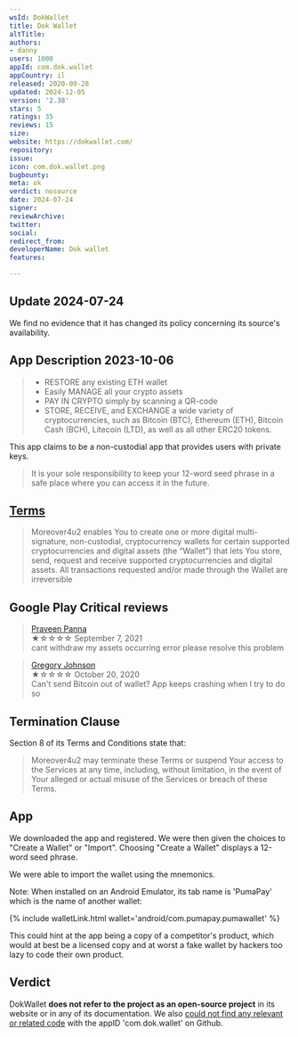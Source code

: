 ```yaml
---
wsId: DokWallet
title: Dok Wallet
altTitle: 
authors:
- danny
users: 1000
appId: com.dok.wallet
appCountry: il
released: 2020-09-28
updated: 2024-12-05
version: '2.38'
stars: 5
ratings: 35
reviews: 15
size: 
website: https://dokwallet.com/
repository: 
issue: 
icon: com.dok.wallet.png
bugbounty: 
meta: ok
verdict: nosource
date: 2024-07-24
signer: 
reviewArchive: 
twitter: 
social: 
redirect_from: 
developerName: Dok wallet
features: 

---
```


## Update 2024-07-24

We find no evidence that it has changed its policy concerning its source's availability.

## App Description 2023-10-06

> - RESTORE any existing ETH wallet
> - Easily MANAGE all your crypto assets
> - PAY IN CRYPTO simply by scanning a QR-code
> - STORE, RECEIVE, and EXCHANGE a wide variety of cryptocurrencies, such as Bitcoin (BTC), Ethereum (ETH), Bitcoin Cash (BCH), Litecoin (LTD), as well as all other ERC20 tokens.

This app claims to be a non-custodial app that provides users with private keys.

> It is your sole responsibility to keep your 12-word seed phrase in a safe place where you can access it in the future.

## [Terms](https://dokwallet.com/terms.html)

> Moreover4u2 enables You to create one or more digital multi-signature, non-custodial, cryptocurrency wallets for certain supported cryptocurrencies and digital assets (the “Wallet”) that lets You store, send, request and receive supported cryptocurrencies and digital assets. All transactions requested and/or made through the Wallet are irreversible

## Google Play Critical reviews

> [Praveen Panna](https://play.google.com/store/apps/details?id=com.dok.wallet&reviewId=gp%3AAOqpTOFkw6nvFkYV9vsQcoF9sG9bcd9EXYG1S7vZwF34CxBIBuOApFxTZLVL1Q4zMp-HQ7HuEQ7F42CGruq1g0g)<br>
  ★☆☆☆☆ September 7, 2021 <br>
       cant withdraw my assets occurring error please resolve this problem

> [Gregory Johnson](https://play.google.com/store/apps/details?id=com.dok.wallet&reviewId=gp%3AAOqpTOHtnorwBtnmT1hoqjUHdFpEwIMHnGqOJ1vHbYynbiIr1kExzPAu-lvnsEJTTYJeVDm40GOLG9CzolLaAig)<br>
  ★☆☆☆☆ October 20, 2020 <br>
       Can't send Bitcoin out of wallet? App keeps crashing when I try to do so

## Termination Clause 

Section 8 of its Terms and Conditions state that:

> Moreover4u2 may terminate these Terms or suspend Your access to the Services at any time, including, without limitation, in the event of Your alleged or actual misuse of the Services or breach of these Terms.

## App

We downloaded the app and registered. We were then given the choices to "Create a Wallet" or "Import". Choosing "Create a Wallet" displays a 12-word seed phrase. 

We were able to import the wallet using the mnemonics.

Note: When installed on an Android Emulator, its tab name is 'PumaPay' which is the name of another wallet:

{% include walletLink.html wallet='android/com.pumapay.pumawallet' %}

This could hint at the app being a copy of a competitor's product, which would at best be a licensed copy and at worst a fake wallet by hackers too lazy to code their own product.

## Verdict

DokWallet **does not refer to the project as an open-source project** in its website or in any of its documentation. We also [could not find any relevant or related code](https://github.com/search?p=1&q=com.dok.wallet&type=Code) with the appID 'com.dok.wallet' on Github. 



